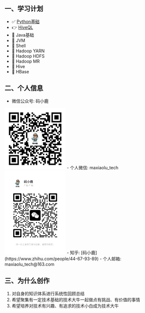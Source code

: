 ## 一、学习计划
- :white_check_mark: [Python基础](https://maxiaolu.gitbook.io/python/)
- :point_right: [HiveQL](https://maxiaolu.gitbook.io/hiveql/)
- :black_square_button: Java基础
- :black_square_button: JVM
- :black_square_button: Shell
- :black_square_button: Hadoop YARN
- :black_square_button: Hadoop HDFS
- :black_square_button: Hadoop MR
- :black_square_button: Hive
- :black_square_button: HBase

## 二、个人信息
- 微信公众号: 码小鹿
<img src=image/%E5%85%AC%E4%BC%97%E5%8F%B7%E4%BA%8C%E7%BB%B4%E7%A0%81.jpg width=200/>
- 个人微信: maxiaolu_tech
<img src=image/%E4%B8%AA%E4%BA%BA%E5%BE%AE%E4%BF%A1%E4%BA%8C%E7%BB%B4%E7%A0%81.jpg width=200/>
- 知乎: [码小鹿](https://www.zhihu.com/people/44-67-93-89)
- 个人邮箱: maxiaolu_tech@163.com

## 三、为什么创作
1. 对自身的知识体系进行系统性回顾总结
2. 希望聚集有一定技术基础的技术大牛一起做点有挑战、有价值的事情
3. 希望培养对技术有兴趣、有追求的技术小白成为技术大牛